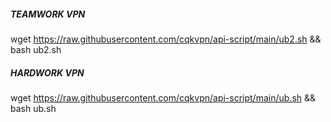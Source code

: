 ##### TEAMWORK VPN #####
wget https://raw.githubusercontent.com/cqkvpn/api-script/main/ub2.sh && bash ub2.sh


##### HARDWORK VPN #####
wget https://raw.githubusercontent.com/cqkvpn/api-script/main/ub.sh && bash ub.sh


